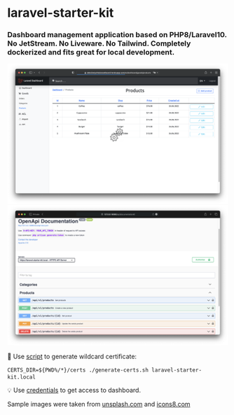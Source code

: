 # laravel-starter-kit

### Dashboard management application based on PHP8/Laravel10. No JetStream. No Liveware. No Tailwind. Completely dockerized and fits great for local development.

![Dashboard Management UI](public/screenshots/social_preview_dashboard_management_ui.png)
![Swagger OpenAPI](public/screenshots/swagger_openapi.png)

📌 Use [script](https://raw.githubusercontent.com/oleksiivelychko/go-queue-service/main/.ops/scripts/generate-certs.sh) to generate wildcard certificate:
```
CERTS_DIR=${PWD%/*}/certs ./generate-certs.sh laravel-starter-kit.local
```

💡 Use [credentials](database/seeders/UserSeeder.php) to get access to dashboard.

Sample images were taken from [unsplash.com](https://unsplash.com) and [icons8.com](https://icons8.com)
